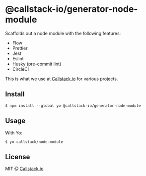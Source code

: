@callstack-io/generator-node-module
===========

Scaffolds out a node module with the following features:
- Flow
- Prettier
- Jest
- Eslint
- Husky (pre-commit lint)
- CircleCI

This is what we use at [Callstack.io](callstack.io) for various projects.

## Install

```
$ npm install --global yo @callstack-io/generator-node-module
```

## Usage

With Yo:

```
$ yo callstack/node-module
```

## License

MIT @ [Callstack.io](callstack.io)

